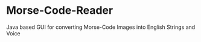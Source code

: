 # Morse-Code-Reader
Java based GUI for converting Morse-Code Images into English Strings and Voice 
